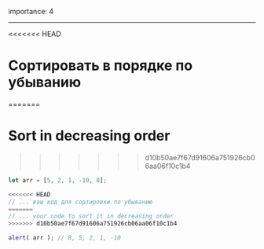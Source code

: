 importance: 4

---

<<<<<<< HEAD
# Сортировать в порядке по убыванию
=======
# Sort in decreasing order
>>>>>>> d10b50ae7f67d91606a751926cb06aa06f10c1b4

```js
let arr = [5, 2, 1, -10, 8];

<<<<<<< HEAD
// ... ваш код для сортировки по убыванию
=======
// ... your code to sort it in decreasing order
>>>>>>> d10b50ae7f67d91606a751926cb06aa06f10c1b4

alert( arr ); // 8, 5, 2, 1, -10
```

